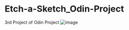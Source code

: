 # Etch-a-Sketch_Odin-Project
 3rd Project of Odin Project
![image](https://github.com/ImalKesara/Etch-a-Sketch_Odin-Project/assets/136368707/bd612787-3fc3-4d6f-8ea9-110d4415f626)
